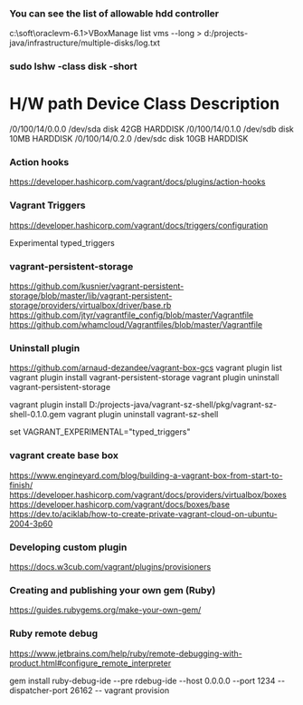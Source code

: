 ### You can see the list of allowable hdd controller

c:\soft\oraclevm-6.1>VBoxManage list vms --long > d:/projects-java/infrastructure/multiple-disks/log.txt

### sudo lshw -class disk -short

H/W path           Device     Class          Description
========================================================
/0/100/14/0.0.0    /dev/sda   disk           42GB HARDDISK
/0/100/14/0.1.0    /dev/sdb   disk           10MB HARDDISK
/0/100/14/0.2.0    /dev/sdc   disk           10GB HARDDISK

### Action hooks
https://developer.hashicorp.com/vagrant/docs/plugins/action-hooks

### Vagrant Triggers
https://developer.hashicorp.com/vagrant/docs/triggers/configuration

Experimental typed_triggers

### vagrant-persistent-storage
https://github.com/kusnier/vagrant-persistent-storage/blob/master/lib/vagrant-persistent-storage/providers/virtualbox/driver/base.rb
https://github.com/jtyr/vagrantfile_config/blob/master/Vagrantfile
https://github.com/whamcloud/Vagrantfiles/blob/master/Vagrantfile

### Uninstall plugin
https://github.com/arnaud-dezandee/vagrant-box-gcs
vagrant plugin list
vagrant plugin install vagrant-persistent-storage
vagrant plugin uninstall vagrant-persistent-storage

vagrant plugin install D:/projects-java/vagrant-sz-shell/pkg/vagrant-sz-shell-0.1.0.gem
vagrant plugin uninstall vagrant-sz-shell

set VAGRANT_EXPERIMENTAL="typed_triggers"

### vagrant create base box
https://www.engineyard.com/blog/building-a-vagrant-box-from-start-to-finish/
https://developer.hashicorp.com/vagrant/docs/providers/virtualbox/boxes
https://developer.hashicorp.com/vagrant/docs/boxes/base
https://dev.to/aciklab/how-to-create-private-vagrant-cloud-on-ubuntu-2004-3p60

### Developing custom plugin
https://docs.w3cub.com/vagrant/plugins/provisioners

### Creating and publishing your own gem (Ruby)
https://guides.rubygems.org/make-your-own-gem/

### Ruby remote debug
https://www.jetbrains.com/help/ruby/remote-debugging-with-product.html#configure_remote_interpreter

gem install ruby-debug-ide --pre
rdebug-ide --host 0.0.0.0 --port 1234 --dispatcher-port 26162 -- vagrant provision